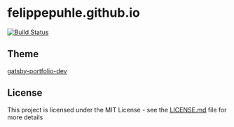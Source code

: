 # felippepuhle.github.io

[![Build Status](https://travis-ci.com/felippepuhle/felippepuhle.github.io.svg?branch=master)](https://travis-ci.com/felippepuhle/felippepuhle.github.io)

## Theme

[gatsby-portfolio-dev](https://github.com/smakosh/gatsby-portfolio-dev)

## License

This project is licensed under the MIT License - see the [LICENSE.md](LICENSE.md) file for more details
